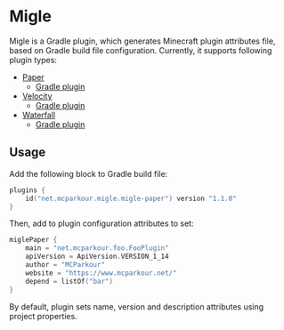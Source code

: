 # Migle

Migle is a Gradle plugin, which generates Minecraft plugin attributes file, based on Gradle build file configuration. Currently, it supports following plugin types:

* [Paper](https://github.com/PaperMC/Paper)
  * [Gradle plugin](https://plugins.gradle.org/plugin/net.mcparkour.migle.migle-paper)
* [Velocity](https://github.com/VelocityPowered/Velocity)
  * [Gradle plugin](https://plugins.gradle.org/plugin/net.mcparkour.migle.migle-velocity)
* [Waterfall](https://github.com/PaperMC/Waterfall)
  * [Gradle plugin](https://plugins.gradle.org/plugin/net.mcparkour.migle.migle-waterfall)

## Usage

Add the following block to Gradle build file:

```kotlin
plugins {
    id("net.mcparkour.migle.migle-paper") version "1.1.0"
}
```

Then, add to plugin configuration attributes to set:

```kotlin
miglePaper {
    main = "net.mcparkour.foo.FooPlugin"
    apiVersion = ApiVersion.VERSION_1_14
    author = "MCParkour"
    website = "https://www.mcparkour.net/"
    depend = listOf("bar")
}
```

By default, plugin sets name, version and description attributes using project properties.
